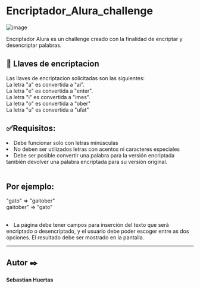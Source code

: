# Encriptador_Alura_challenge

![image](https://user-images.githubusercontent.com/116468255/230700369-23ab0f56-612b-49e3-bf11-366300833cee.png)

Encriptador Alura es un challenge creado con la finalidad de encriptar y desencriptar palabras.

## 🔑 Llaves de encriptacion

Las llaves de encriptacion solicitadas son las siguientes:
<br>
La letra "a" es convertida a "ai". <br>
La letra "e" es convertida a "enter". <br>
La letra "i" es convertida a "imes". <br>
La letra "o" es convertida a "ober" <br>
La letra "u" es convertida a "ufat" <br>
## ✅Requisitos:
<li> Debe funcionar solo con letras minúsculas </li>
<li> No deben ser utilizados letras con acentos ni caracteres especiales </li>
<li>Debe ser posible convertir una palabra para la versión encriptada también devolver una palabra encriptada para su versión original. </li>
 <br>

## Por ejemplo:
"gato" => "gaitober" <br>
gaitober" => "gato"

<br>
<li>La página debe tener campos para inserción del texto que será encriptado o desencriptado, y el usuario debe poder escoger entre as dos opciones.
El resultado debe ser mostrado en la pantalla. </li>

<hr>
<h2>Autor ✒️</h2>
<p><strong>Sebastian Huertas<strong></p>

